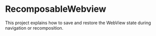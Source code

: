 # RecomposableWebview
This project explains how to save and restore the WebView state during navigation or recomposition.
